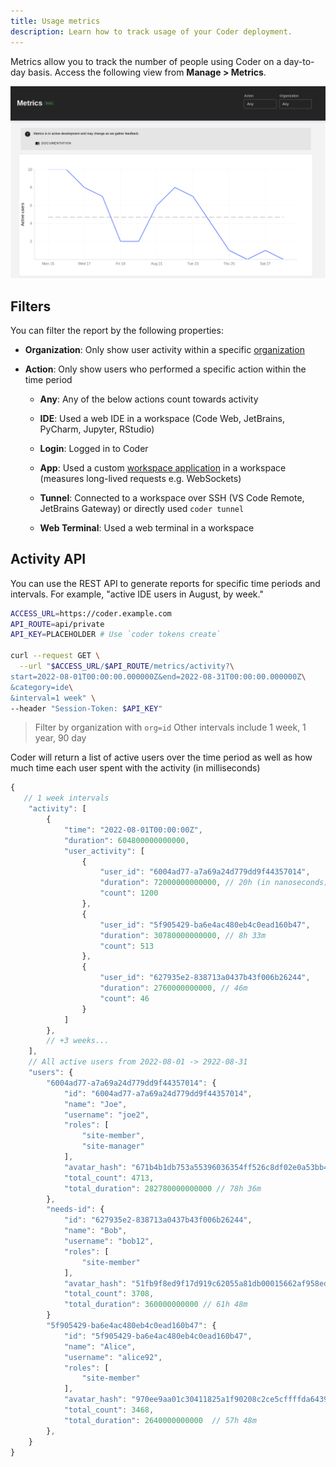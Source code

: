 ```yaml
---
title: Usage metrics
description: Learn how to track usage of your Coder deployment.
---
```


Metrics allow you to track the number of people using Coder on a day-to-day
basis. Access the following view from **Manage > Metrics**.

![Metrics UI](../assets/admin/metrics.png)

## Filters

You can filter the report by the following properties:

- **Organization**: Only show user activity within a specific
  [organization](./organizations/)

- **Action**: Only show users who performed a specific action within the time
  period

  - **Any**: Any of the below actions count towards activity

  - **IDE**: Used a web IDE in a workspace (Code Web, JetBrains, PyCharm,
    Jupyter, RStudio)

  - **Login**: Logged in to Coder

  - **App**: Used a custom
    [workspace application](../workspaces/applications.md) in a workspace
    (measures long-lived requests e.g. WebSockets)

  - **Tunnel**: Connected to a workspace over SSH (VS Code Remote, JetBrains
    Gateway) or directly used `coder tunnel`

  - **Web Terminal**: Used a web terminal in a workspace

## Activity API

You can use the REST API to generate reports for specific time periods and
intervals. For example, "active IDE users in August, by week."

```sh
ACCESS_URL=https://coder.example.com
API_ROUTE=api/private
API_KEY=PLACEHOLDER # Use `coder tokens create`

curl --request GET \
  --url "$ACCESS_URL/$API_ROUTE/metrics/activity?\
start=2022-08-01T00:00:00.000000Z&end=2022-08-31T00:00:00.000000Z\
&category=ide\
&interval=1 week" \
--header "Session-Token: $API_KEY"
```

> Filter by organization with `org=id` Other intervals include 1 week, 1 year,
> 90 day

Coder will return a list of active users over the time period as well as how
much time each user spent with the activity (in milliseconds)

```js
{
   // 1 week intervals
    "activity": [
        {
            "time": "2022-08-01T00:00:00Z",
            "duration": 604800000000000,
            "user_activity": [
                {
                    "user_id": "6004ad77-a7a69a24d779dd9f44357014",
                    "duration": 72000000000000, // 20h (in nanoseconds)
                    "count": 1200
                },
                {
                    "user_id": "5f905429-ba6e4ac480eb4c0ead160b47",
                    "duration": 30780000000000, // 8h 33m
                    "count": 513
                },
                {
                    "user_id": "627935e2-838713a0437b43f006b26244",
                    "duration": 2760000000000, // 46m
                    "count": 46
                }
            ]
        },
        // +3 weeks...
    ],
    // All active users from 2022-08-01 -> 2922-08-31
    "users": {
        "6004ad77-a7a69a24d779dd9f44357014": {
            "id": "6004ad77-a7a69a24d779dd9f44357014",
            "name": "Joe",
            "username": "joe2",
            "roles": [
                "site-member",
                "site-manager"
            ],
            "avatar_hash": "671b4b1db753a55396036354ff526c8df02e0a53bb4ce4990010a96ab8782ffd",
            "total_count": 4713,
            "total_duration": 282780000000000 // 78h 36m
        },
        "needs-id": {
            "id": "627935e2-838713a0437b43f006b26244",
            "name": "Bob",
            "username": "bob12",
            "roles": [
                "site-member"
            ],
            "avatar_hash": "51fb9f8ed9f17d919c62055a81db00015662af958edd91e52e14149f64aae434",
            "total_count": 3708,
            "total_duration": 360000000000 // 61h 48m
        }
        "5f905429-ba6e4ac480eb4c0ead160b47": {
            "id": "5f905429-ba6e4ac480eb4c0ead160b47",
            "name": "Alice",
            "username": "alice92",
            "roles": [
                "site-member"
            ],
            "avatar_hash": "970ee9aa01c30411825a1f90208c2ce5cffffda643973260bf10fa35b4a188c4",
            "total_count": 3468,
            "total_duration": 2640000000000  // 57h 48m
        },
    }
}
```
